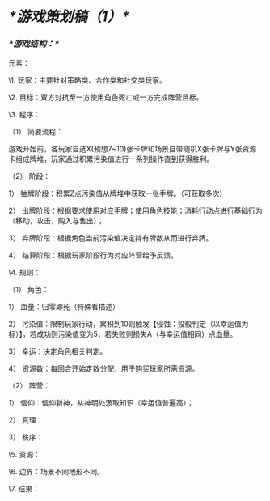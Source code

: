 # ***\*游戏策划稿（1）\****

### ***\*游戏结构：\****

元素：

\1. 玩家：主要针对策略类、合作类和社交类玩家。

\2. 目标：双方对抗至一方使用角色死亡或一方完成阵营目标。

\3. 程序：

（1） 简要流程：

游戏开始前，各玩家自选X(预想7~10)张卡牌和场景自带随机X张卡牌与Y张资源卡组成牌堆，玩家通过积累污染值进行一系列操作直到获得胜利。

（2） 阶段：

1） 抽牌阶段：积累Z点污染值从牌堆中获取一张手牌。（可获取多次）

2） 出牌阶段：根据要求使用对应手牌；使用角色技能；消耗行动点进行基础行为（移动，攻击，购入与售出）；

3） 弃牌阶段：根据角色当前污染值决定持有牌数从而进行弃牌。

4） 结算阶段：根据玩家阶段行为对应阵营给予反馈。

\4. 规则：

（1） 角色：

1） 血量：归零即死（特殊看描述）

2） 污染值：限制玩家行动，累积到10则触发【侵蚀：投骰判定（以幸运值为标）】，若成功则污染值变为5，若失败则损失A（与幸运值相同）点血量。

3） 幸运：决定角色相关判定。

4） 资源数：每回合开始定数分配，用于购买玩家所需资源。

（2） 阵营：

1） 信仰：信仰新神，从神明处汲取知识（幸运值普遍高）；

2） 真理：

3） 秩序：

\5. 资源：

\6. 边界：场景不同地形不同。

\7. 结果：

 